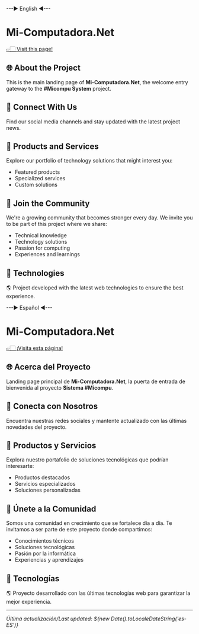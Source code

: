  ---► English ◄---

# Mi-Computadora.Net

<a href="https://git.mi-computadora.net" target="_blank" rel="noopener noreferrer">👉🏻 Visit this page!</a>

## 🌐 About the Project

This is the main landing page of **Mi-Computadora.Net**, the welcome entry gateway to the **#Micompu System** project.

## 🔗 Connect With Us

Find our social media channels and stay updated with the latest project news.

## 💼 Products and Services

Explore our portfolio of technology solutions that might interest you:
- Featured products
- Specialized services
- Custom solutions

## 👥 Join the Community

We're a growing community that becomes stronger every day. We invite you to be part of this project where we share:

- Technical knowledge
- Technology solutions
- Passion for computing
- Experiences and learnings

## 🚀 Technologies

🌎 Project developed with the latest web technologies to ensure the best experience.

 ---► Español ◄---

# Mi-Computadora.Net

<a href="https://git.mi-computadora.net" target="_blank" rel="noopener noreferrer">👉🏻 ¡Visita esta página!</a>

## 🌐 Acerca del Proyecto

Landing page principal de **Mi-Computadora.Net**, la puerta de entrada de bienvenida al proyecto **Sistema #Micompu**.

## 🔗 Conecta con Nosotros

Encuentra nuestras redes sociales y mantente actualizado con las últimas novedades del proyecto.

## 💼 Productos y Servicios

Explora nuestro portafolio de soluciones tecnológicas que podrían interesarte:
- Productos destacados
- Servicios especializados
- Soluciones personalizadas

## 👥 Únete a la Comunidad

Somos una comunidad en crecimiento que se fortalece día a día. Te invitamos a ser parte de este proyecto donde compartimos:

- Conocimientos técnicos
- Soluciones tecnológicas
- Pasión por la informática
- Experiencias y aprendizajes

## 🚀 Tecnologías

🌎 Proyecto desarrollado con las últimas tecnologías web para garantizar la mejor experiencia.

---

*Última actualización/Last updated: ${new Date().toLocaleDateString('es-ES')}*